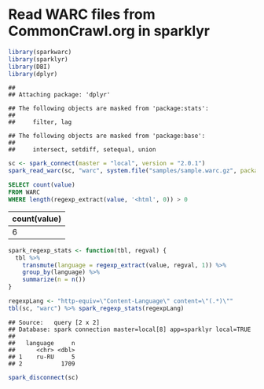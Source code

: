 Read WARC files from CommonCrawl.org in sparklyr
================

``` r
library(sparkwarc)
library(sparklyr)
library(DBI)
library(dplyr)
```

    ## 
    ## Attaching package: 'dplyr'

    ## The following objects are masked from 'package:stats':
    ## 
    ##     filter, lag

    ## The following objects are masked from 'package:base':
    ## 
    ##     intersect, setdiff, setequal, union

``` r
sc <- spark_connect(master = "local", version = "2.0.1")
spark_read_warc(sc, "warc", system.file("samples/sample.warc.gz", package = "sparkwarc"))
```

``` sql
SELECT count(value)
FROM WARC
WHERE length(regexp_extract(value, '<html', 0)) > 0
```

| count(value) |
|:-------------|
| 6            |

``` r
spark_regexp_stats <- function(tbl, regval) {
  tbl %>%
    transmute(language = regexp_extract(value, regval, 1)) %>%
    group_by(language) %>%
    summarize(n = n())
}
```

``` r
regexpLang <- "http-equiv=\"Content-Language\" content=\"(.*)\""
tbl(sc, "warc") %>% spark_regexp_stats(regexpLang)
```

    ## Source:   query [2 x 2]
    ## Database: spark connection master=local[8] app=sparklyr local=TRUE
    ## 
    ##   language     n
    ##      <chr> <dbl>
    ## 1    ru-RU     5
    ## 2           1709

``` r
spark_disconnect(sc)
```
